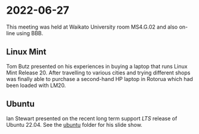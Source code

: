 # 2022-06-27

This meeting was held at Waikato University room MS4.G.02 and also on-line using BBB.

## Linux Mint

Tom Butz presented on his experiences in buying a laptop that runs Linux Mint Release 20. After travelling to various cities and trying different shops was finally able to purchase a second-hand HP laptop in Rotorua which had been loaded with LM20.

## Ubuntu

Ian Stewart presented on the recent long term support *LTS* release of Ubuntu 22.04. See the [ubuntu](ubuntu) folder for his slide show. 

